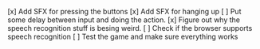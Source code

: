 [x] Add SFX for pressing the buttons
[x] Add SFX for hanging up
[ ] Put some delay between input and doing the action.
[x] Figure out why the speech recognition stuff is besing weird.
[ ] Check if the browser supports speech recognition
[ ] Test the game and make sure everything works
